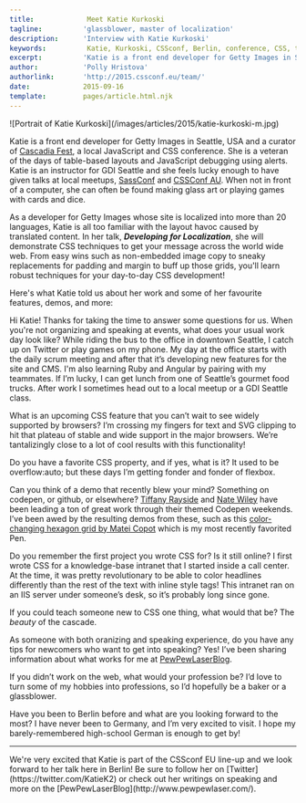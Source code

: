 ```yaml
---
title:             Meet Katie Kurkoski
tagline:          'glassblower, master of localization'
description:      'Interview with Katie Kurkoski'
keywords:          Katie, Kurkoski, CSSconf, Berlin, conference, CSS, talks, localization
excerpt:          'Katie is a front end developer for Getty Images in Seattle, USA and a curator of Cascadia Fest, a local JavaScript and CSS conference. Working on the Getty Images website which is localized into more than 20 languages, Katie is all too familiar with the layout havoc caused by translated content. In her talk, Developing for Localization, she will demonstrate robust CSS techniques to get your message across the world wide web. '
author:           'Polly Hristova'
authorlink:       'http://2015.cssconf.eu/team/'
date:             2015-09-16
template:         pages/article.html.njk
---
```


<div class="blog-img blog-img--center">
  ![Portrait of Katie Kurkoski](/images/articles/2015/katie-kurkoski-m.jpg)
</div>

Katie is a front end developer for Getty Images in Seattle, USA and a curator of [Cascadia Fest](http://2015.cascadiajs.com/), a local JavaScript and CSS conference. She is a veteran of the days of table-based layouts and JavaScript debugging using alerts. Katie is an instructor for GDI Seattle and she feels lucky enough to have given talks at local meetups, [SassConf](http://sassconf.com/) and [CSSConf AU](http://2015.cssconf.com.au/). When not in front of a computer, she can often be found making glass art or playing games with cards and dice.

As a developer for Getty Images whose site is localized into more than 20 languages, Katie is all too familiar with the layout havoc caused by translated content. In her talk, _**Developing for Localization**_, she will demonstrate CSS techniques to get your message across the world wide web. From easy wins such as non-embedded image copy to sneaky replacements for padding and margin to buff up those grids, you'll learn robust techniques for your day-to-day CSS development!

Here's what Katie told us about her work and some of her favourite features, demos, and more:

<span class="strong-border">Hi Katie! Thanks for taking the time to answer some questions for us. When you're not organizing and speaking at events, what does your usual work day look like?</span>
While riding the bus to the office in downtown Seattle, I catch up on Twitter or play games on my phone. My day at the office starts with the daily scrum meeting and after that it’s developing new features for the site and CMS. I'm also learning Ruby and Angular by pairing with my teammates. If I’m lucky, I can get lunch from one of Seattle’s gourmet food trucks. After work I sometimes head out to a local meetup or a GDI Seattle class.

<span class="strong-border">What is an upcoming CSS feature that you can’t wait to see widely supported by browsers?</span>
I’m crossing my fingers for text and SVG clipping to hit that plateau of stable and wide support in the major browsers. We’re tantalizingly close to a lot of cool results with this functionality!

<span class="strong-border">Do you have a favorite CSS property, and if yes, what is it?</span>
It used to be overflow:auto; but these days I’m getting fonder and fonder of flexbox.

<span class="strong-border">Can you think of a demo that recently blew your mind? Something on codepen, or github, or elsewhere?</span>
[Tiffany Rayside](https://twitter.com/tmrDevelops) and [Nate Wiley](https://twitter.com/htmlnate) have been leading a ton of great work through their themed Codepen weekends. I’ve been awed by the resulting demos from these, such as this [color-changing hexagon grid by Matei Copot](http://codepen.io/towc/pen/mJzOWJ) which is my most recently favorited Pen.

<span class="strong-border">Do you remember the first project you wrote CSS for? Is it still online?</span>
I first wrote CSS for a knowledge-base intranet that I started inside a call center. At the time, it was pretty revolutionary to be able to color headlines differently than the rest of the text with inline style tags! This intranet ran on an IIS server under someone’s desk, so it’s probably long since gone.

<span class="strong-border">If you could teach someone new to CSS one thing, what would that be?</span>
The _beauty_ of the cascade.

<span class="strong-border">As someone with both oranizing and speaking experience, do you have any tips for newcomers who want to get into speaking?</span>
Yes! I’ve been sharing information about what works for me at [PewPewLaserBlog](http://www.pewpewlaser.com/tag/speaking).

<span class="strong-border">If you didn’t work on the web, what would your profession be?</span>
I’d love to turn some of my hobbies into professions, so I’d hopefully be a baker or a glassblower.

<span class="strong-border">Have you been to Berlin before and what are you looking forward to the most?</span>
I have never been to Germany, and I’m very excited to visit. I hope my barely-remembered high-school German is enough to get by!

<hr>
We're very excited that Katie is part of the CSSconf EU line-up and we look forward to her talk here in Berlin! Be sure to follow her on [Twitter](https://twitter.com/KatieK2) or check out her writings on speaking and more on the [PewPewLaserBlog](http://www.pewpewlaser.com/).
